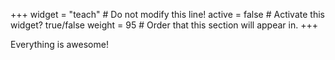+++
widget = "teach"  # Do not modify this line!
active = false  # Activate this widget? true/false
weight = 95  # Order that this section will appear in.
+++

Everything is awesome!
